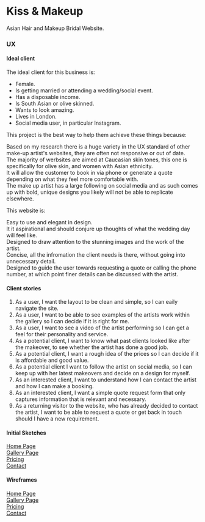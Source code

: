 # Kiss & Makeup

 Asian Hair and Makeup Bridal Website.




### UX

#### Ideal client
The ideal client for this business is:

* Female.
* Is getting married or attending a wedding/social event.  
* Has a disposable income.  
* Is South Asian or olive skinned.  
* Wants to look amazing.  
* Lives in London.  
* Social media user, in particular Instagram.

This project is the best way to help them achieve these things because:

Based on my research there is a huge variety in the UX standard of other make-up artist's websites, they are often not responsive or out of date.  
The majority of werbsites are aimed at Caucasian skin tones, this one is specifically for olive skin, and women with Asian ethnicity.  
It will allow the customer to book in via phone or generate a quote depending on what they feel more comfortable with.  
The make up artist has a large following on social media and as such comes up with bold, unique designs you likely will not be able to replicate elsewhere.  

This website is:   

Easy to use and elegant in design.  
It it aspirational and should conjure up thoughts of what the wedding day will feel like.  
Designed to draw attention to the stunning images and the work of the artist.  
Concise, all the infromation the client needs is there, without going into unnecessary detail.  
Designed to guide the user towards requesting a quote or calling the phone number, at which point finer details can be discussed with the artist.  

#### Client stories
1. As a user, I want the layout to be clean and simple, so I can eaily navigate the site.
1. As a user, I want to be able to see examples of the artists work within the gallery so I can decide if it is right for me.  
1. As a user, I want to see a video of the artist performing so I can get a feel for their personality and service.  
1. As a potential client, I want to know what past clients looked like after the makeover, to see whether the artist has done a good job.  
1. As a potential client, I want a rough idea of the prices so I can decide if it is affordable and good value.  
1. As a potential client I want to follow the artist on social media, so I can keep up with her latest makeovers and decide on a design for myself.  
1. As an interested client, I want to understand how I can contact the artist and how I can make a booking.  
1. As an interested client, I want a simple quote request form that only captures information that is relevant and necessary.  
1. As a returning visitor to the website, who has already decided to contact the artist, I want to be able to request a quote or get back in touch should I have a new requirement.  

#### Initial Sketches
[Home Page](https://raw.githubusercontent.com/Rorywork/kiss-and-makeup/master/images/Sketch-Landing-Page.jpg)  
[Gallery Page](https://raw.githubusercontent.com/Rorywork/kiss-and-makeup/master/images/Wireframe-Gallery-Page.PNG)  
[Pricing](https://raw.githubusercontent.com/Rorywork/kiss-and-makeup/master/images/Wireframe-Video-Pricing-Page.PNG)  
[Contact](https://raw.githubusercontent.com/Rorywork/kiss-and-makeup/master/images/Sketch-Contact-Page.jpg)

#### Wireframes
[Home Page](https://raw.githubusercontent.com/Rorywork/kiss-and-makeup/master/images/Wireframe-Landing-Page.PNG)  
[Gallery Page](https://raw.githubusercontent.com/Rorywork/kiss-and-makeup/master/images/Wireframe-Gallery-Page.PNG)  
[Pricing](https://raw.githubusercontent.com/Rorywork/kiss-and-makeup/master/images/Wireframe-Video-Pricing-Page.PNG)  
[Contact](https://raw.githubusercontent.com/Rorywork/kiss-and-makeup/master/images/Wireframe-Contact-Page.PNG)